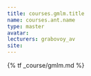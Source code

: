 ```yaml
---
title: courses.gmlm.title
name: courses.ant.name
type: master
avatar:
lecturers: grabovoy_av
site: 
---
```


{% tf _course/gmlm.md %}